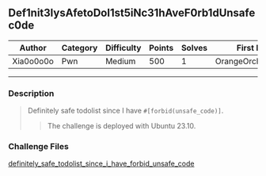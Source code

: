 ## Def1nit3lysAfetoDol1st5iNc31hAveF0rb1dUnsafec0de

| Author    | Category | Difficulty | Points | Solves | First Blood          |
| --------- | -------- | ---------- | ------ | ------ | -------------------- |
| Xia0o0o0o | Pwn      | Medium     | 500    | 1      | OrangeOrchardOrioles |

---

### Description

> Definitely safe todolist since I have `#[forbid(unsafe_code)]`.
>
> > The challenge is deployed with Ubuntu 23.10.

### Challenge Files

[definitely_safe_todolist_since_i_have_forbid_unsafe_code](dist)
